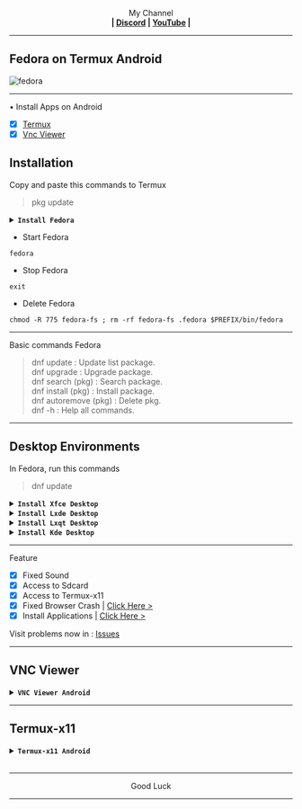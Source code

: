 
<p align="center">My Channel</br><b>
| <a href="https://discord.gg/GCehyym">Discord</a> | <a href="https://youtube.com/channel/UC3sLb7eZCu72iv3G1yUhUHQ">YouTube</a> |</b></p>

---
## Fedora on Termux Android
![fedora](https://github.com/wahasa/Project/assets/69626847/186d4196-5c66-41de-80bd-90ef6e012c5d)

---
• Install Apps on Android
- [x] [Termux](https://play.google.com/store/apps/details?id=com.termux)
- [x] [Vnc Viewer](https://play.google.com/store/apps/details?id=com.realvnc.viewer.android)

## Installation
Copy and paste this commands to Termux
> pkg update

<details><summary><b><code>Install Fedora</code></b></summary>

#### Fedora 41 (Pre-release)
Rootfs : Arm64, Amd64
```
pkg install wget -y ; wget https://raw.githubusercontent.com/wahasa/Fedora/main/Install/fedora41.sh ; chmod +x fedora41.sh ; ./fedora41.sh
```

#### Fedora 40 (Container Image)
Rootfs : Arm64, Amd64
```
pkg install wget -y ; wget https://raw.githubusercontent.com/wahasa/Fedora/main/Install/fedora40.sh ; chmod +x fedora40.sh ; ./fedora40.sh
```

#### Fedora 36 (Container Image)
Rootfs : Armhf, Arm64, Amd64
```
pkg install wget -y ; wget https://raw.githubusercontent.com/wahasa/Fedora/main/Install/fedora36.sh ; chmod +x fedora36.sh ; ./fedora36.sh
```

#### List Fedora | [Click Here >](https://github.com/wahasa/Fedora/tree/main/Install)

---
</details>

* Start Fedora
```
fedora
```

* Stop Fedora
```
exit
```

* Delete Fedora
```
chmod -R 775 fedora-fs ; rm -rf fedora-fs .fedora $PREFIX/bin/fedora
```

---
Basic commands Fedora
> dnf update : Update list package.</br>
> dnf upgrade : Upgrade package.</br>
> dnf search (pkg) : Search package.</br>
> dnf install (pkg) : Install package.</br>
> dnf autoremove (pkg) : Delete pkg.</br>
> dnf -h : Help all commands.

---
## Desktop Environments
In Fedora, run this commands
> dnf update

<details><summary><b><code>Install Xfce Desktop</code></b></summary>

![Screenshot_2024-03-13-16-58-38-267_com realvnc viewer android](https://github.com/wahasa/Fedora/assets/69626847/c023e776-889b-4570-8b14-024a70707321)
```
dnf install wget -y ; wget https://raw.githubusercontent.com/wahasa/Fedora/main/Desktop/de-xfce.sh ; chmod +x de-xfce.sh ; ./de-xfce.sh
```
</details>

<details><summary><b><code>Install Lxde Desktop</code></b></summary>

![Screenshot_2024-03-17-09-22-31-146_com realvnc viewer android](https://github.com/wahasa/Fedora/assets/69626847/d0cab67d-f069-4a79-8ef3-fd499ea6574f)
```
dnf install wget -y ; wget https://raw.githubusercontent.com/wahasa/Fedora/main/Desktop/de-lxde.sh ; chmod +x de-lxde.sh ; ./de-lxde.sh
```
</details>

<details><summary><b><code>Install Lxqt Desktop</code></b></summary>

![Screenshot_2024-03-12-16-49-08-489_com realvnc viewer android](https://github.com/wahasa/Fedora/assets/69626847/aab406f5-b039-4071-b8c0-0e7d4ecb52a2)
```
dnf install wget -y ; wget https://raw.githubusercontent.com/wahasa/Fedora/main/Desktop/de-lxqt.sh ; chmod +x de-lxqt.sh ; ./de-lxqt.sh
```
</details>

<details><summary><b><code>Install Kde Desktop</code></b></summary>

![kde](https://github.com/wahasa/Fedora/assets/69626847/f9cae4c0-669b-40f4-9200-40c64e0f2800)
```
There is a problem
```
</details>

---
Feature
- [x] Fixed Sound
- [x] Access to Sdcard
- [x] Access to Termux-x11
- [x] Fixed Browser Crash  | [Click Here >](https://github.com/wahasa/Fedora/tree/main/Note)
- [x] Install Applications | [Click Here >](https://github.com/wahasa/Fedora/tree/main/Apps)

Visit problems now in : [Issues](https://github.com/wahasa/Fedora/issues)

---
## VNC Viewer
<details></br>
<summary><b><code>VNC Viewer Android</code></b></summary>

* Start VNC Server

In Fedora, run this command to start
```
vnc-start
```

* Open Vnc Viewer

Add (+) VNC Client to connect, fill with :

Address
```
localhost:1
```

Name
```
Fedora Desktop
```

To disconnect VNC Client, click (X) on the right.

* Stop VNC Server

In Fedora, run this command to stop
```
vnc-stop
```
</details>

---
## Termux-x11
<details></br>
<summary><b><code>Termux-x11 Android</code></b></summary>

[> Click Here <](https://github.com/wahasa/Fedora/blob/main/Note/Termux-x11fix.md)
</details>
</br>

---
<p align="center">Good Luck</p>

---
